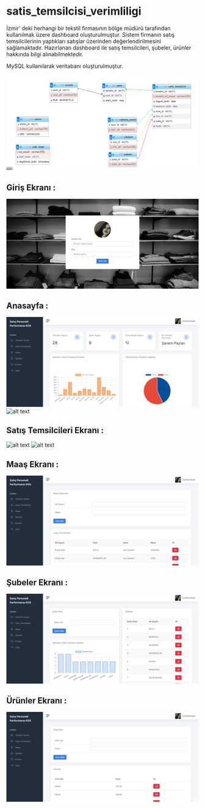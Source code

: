 # satis_temsilcisi_verimliligi

İzmir’ deki herhangi bir tekstil firmasının bölge müdürü tarafından kullanılmak üzere dashboard oluşturulmuştur. Sistem firmanın satış temsilcilerinin yaptıkları satışlar üzerinden değerlendirilmesini sağlamaktadır. Hazırlanan dashboard ile satış temsilcileri, şubeler, ürünler hakkında bilgi alınabilmektedir.

MySQL kullanılarak veritabanı oluşturulmuştur.

![alt text](https://github.com/ceyda-aydogan/satis_temsilcisi_verimliligi/blob/main/veritabani.png)

## Giriş Ekranı :

![alt text](https://github.com/ceyda-aydogan/satis_temsilcisi_verimliligi/blob/main/login_page.png)

## Anasayfa :

![alt text](https://github.com/ceyda-aydogan/satis_temsilcisi_verimliligi/blob/main/anasayfa.png)
![alt text](https://github.com/ceyda-aydogan/satis_temsilcisi_verimliligi/blob/main/anasayfa2.png)

## Satış Temsilcileri Ekranı :

![alt text](https://github.com/ceyda-aydogan/satis_temsilcisi_verimliligi/blob/main/satıs_tem1.png)
![alt text](https://github.com/ceyda-aydogan/satis_temsilcisi_verimliligi/blob/main/satıs_tem2.png)

## Maaş Ekranı :

![alt text](https://github.com/ceyda-aydogan/satis_temsilcisi_verimliligi/blob/main/maas.png)

## Şubeler Ekranı :

![alt text](https://github.com/ceyda-aydogan/satis_temsilcisi_verimliligi/blob/main/sube.png)

## Ürünler Ekranı :

![alt text](https://github.com/ceyda-aydogan/satis_temsilcisi_verimliligi/blob/main/urun.png)
